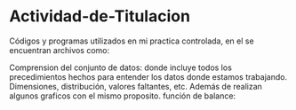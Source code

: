 # Actividad-de-Titulacion
Códigos y programas utilizados en mi practica controlada, en el se encuentran archivos como:

Comprension del conjunto de datos: donde incluye todos los precedimientos hechos para entender los datos donde estamos trabajando. Dimensiones, distribución, valores faltantes, etc. Además de realizan algunos graficos con el mismo proposito.
función de balance:
